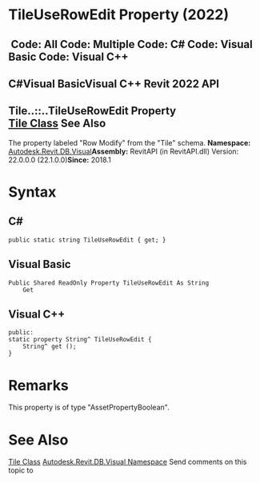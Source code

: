 # TileUseRowEdit Property (2022)

﻿
 Code: All Code: Multiple Code: C# Code: Visual Basic Code: Visual C++   
---  
C#Visual BasicVisual C++
Revit 2022 API  
---  
Tile..::..TileUseRowEdit Property   
[Tile Class](2871b849-9a05-b097-d27d-b998e8254311.md "Tile Class") See Also  
---  
The property labeled "Row Modify" from the "Tile" schema. 
**Namespace:** [Autodesk.Revit.DB.Visual](f5a10581-6ac2-be19-0e32-f87d05bc8b83.md "Autodesk.Revit.DB.Visual Namespace")**Assembly:** RevitAPI (in RevitAPI.dll) Version: 22.0.0.0 (22.1.0.0)**Since:** 2018.1 
# Syntax
C#  
---  
```text
public static string TileUseRowEdit { get; }
```
  
Visual Basic  
---  
```text
Public Shared ReadOnly Property TileUseRowEdit As String
	Get
```
  
Visual C++  
---  
```text
public:
static property String^ TileUseRowEdit {
	String^ get ();
}
```
  
# Remarks
This property is of type "AssetPropertyBoolean". 
# See Also
[Tile Class](2871b849-9a05-b097-d27d-b998e8254311.md "Tile Class")
[Autodesk.Revit.DB.Visual Namespace](f5a10581-6ac2-be19-0e32-f87d05bc8b83.md "Autodesk.Revit.DB.Visual Namespace")
Send comments on this topic to 